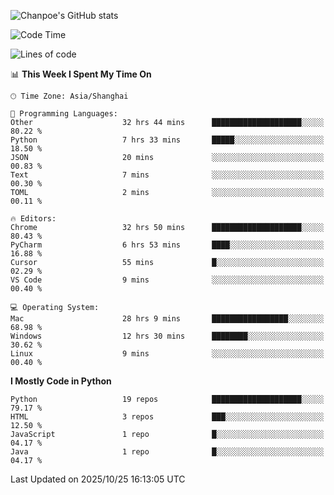 ![Chanpoe's GitHub stats](https://github-readme-stats.vercel.app/api?username=Chanpoe&show_icons=true&count_private=true&theme=cobalt)

<!--START_SECTION:waka-->
![Code Time](http://img.shields.io/badge/Code%20Time-1%2C221%20hrs%205%20mins-blue)

![Lines of code](https://img.shields.io/badge/From%20Hello%20World%20I%27ve%20Written-1.9%20million%20lines%20of%20code-blue)

📊 **This Week I Spent My Time On** 

```text
🕑︎ Time Zone: Asia/Shanghai

💬 Programming Languages: 
Other                    32 hrs 44 mins      ████████████████████░░░░░   80.22 % 
Python                   7 hrs 33 mins       █████░░░░░░░░░░░░░░░░░░░░   18.50 % 
JSON                     20 mins             ░░░░░░░░░░░░░░░░░░░░░░░░░   00.83 % 
Text                     7 mins              ░░░░░░░░░░░░░░░░░░░░░░░░░   00.30 % 
TOML                     2 mins              ░░░░░░░░░░░░░░░░░░░░░░░░░   00.11 % 

🔥 Editors: 
Chrome                   32 hrs 50 mins      ████████████████████░░░░░   80.43 % 
PyCharm                  6 hrs 53 mins       ████░░░░░░░░░░░░░░░░░░░░░   16.88 % 
Cursor                   55 mins             █░░░░░░░░░░░░░░░░░░░░░░░░   02.29 % 
VS Code                  9 mins              ░░░░░░░░░░░░░░░░░░░░░░░░░   00.40 % 

💻 Operating System: 
Mac                      28 hrs 9 mins       █████████████████░░░░░░░░   68.98 % 
Windows                  12 hrs 30 mins      ████████░░░░░░░░░░░░░░░░░   30.62 % 
Linux                    9 mins              ░░░░░░░░░░░░░░░░░░░░░░░░░   00.40 % 
```

**I Mostly Code in Python** 

```text
Python                   19 repos            ████████████████████░░░░░   79.17 % 
HTML                     3 repos             ███░░░░░░░░░░░░░░░░░░░░░░   12.50 % 
JavaScript               1 repo              █░░░░░░░░░░░░░░░░░░░░░░░░   04.17 % 
Java                     1 repo              █░░░░░░░░░░░░░░░░░░░░░░░░   04.17 % 
```




 Last Updated on 2025/10/25 16:13:05 UTC
<!--END_SECTION:waka-->
